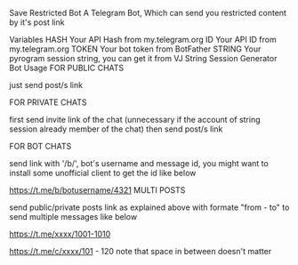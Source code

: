 Save Restricted Bot
A Telegram Bot, Which can send you restricted content by it's post link

Variables
HASH Your API Hash from my.telegram.org
ID Your API ID from my.telegram.org
TOKEN Your bot token from BotFather
STRING Your pyrogram session string, you can get it from VJ String Session Generator Bot
Usage
FOR PUBLIC CHATS

just send post/s link

FOR PRIVATE CHATS

first send invite link of the chat (unnecessary if the account of string session already member of the chat) then send post/s link

FOR BOT CHATS

send link with '/b/', bot's username and message id, you might want to install some unofficial client to get the id like below

https://t.me/b/botusername/4321
MULTI POSTS

send public/private posts link as explained above with formate "from - to" to send multiple messages like below

https://t.me/xxxx/1001-1010

https://t.me/c/xxxx/101 - 120
note that space in between doesn't matter
